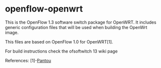 openflow-openwrt
================

This is the OpenFlow 1.3 software switch package for OpenWRT. It includes generic configuration 
files that will be used when building the OpenWrt image.

This files are based on OpenFlow 1.0 for OpenWRT[1]. 

For build instructions check the ofsoftwitch 13 wiki page



References:
[1]-[Pantou](http://www.openflow.org/wk/index.php/Pantou_:_OpenFlow_1.0_for_OpenWRT)
